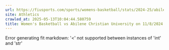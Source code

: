 ```yaml
---
url: https://fiusports.com/sports/womens-basketball/stats/2024-25/abilene-christian-university/boxscore/12616
site: Athletics
crawled_at: 2025-05-13T10:04:44.580759
title: Women's Basketball vs Abilene Christian University on 11/8/2024 - Box Score - FIU Athletics
---
```


Error generating fit markdown: '<' not supported between instances of 'int' and 'str'